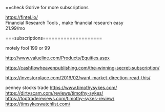 
==check Gdrive for more subscriptions    




https://fintel.io/     
Financial Research Tools , make financial research easy     
21.99/mo   




===subscriptions====================

motely fool 199 or 99

http://www.valueline.com/Products/Equities.aspx


https://cashflowheavenpublishing.com/the-winning-secret-subscription/

  
https://investorplace.com/2019/02/want-market-direction-read-this/     
   
   
   penney stocks trade 
https://www.timothysykes.com/      
https://dirtyscam.com/reviews/timothy-sykes/    
https://toptradereviews.com/timothy-sykes-review/    
https://timsykeswatchlist.com/    


